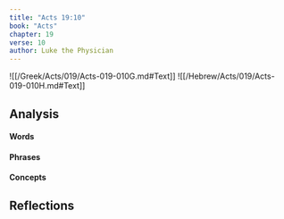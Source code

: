 ```yaml
---
title: "Acts 19:10"
book: "Acts"
chapter: 19
verse: 10
author: Luke the Physician
---
```

![[/Greek/Acts/019/Acts-019-010G.md#Text]]
![[/Hebrew/Acts/019/Acts-019-010H.md#Text]]

## Analysis

#### Words

#### Phrases

#### Concepts

## Reflections
